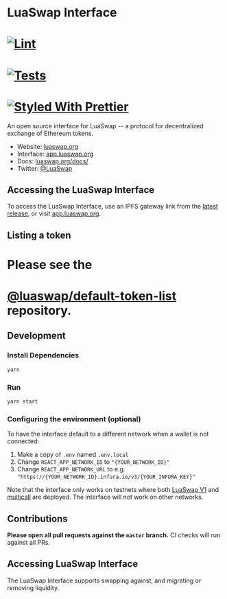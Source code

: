 # LuaSwap Interface

# [![Lint](https://github.com/tomochain/tomochain-interface/workflows/Lint/badge.svg)](https://github.com/tomochain/luaswap-interface/actions?query=workflow%3ALint)
# [![Tests](https://github.com/tomochain/tomochain-interface/workflows/Tests/badge.svg)](https://github.com/tomochain/luaswap-interface/actions?query=workflow%3ATests)
# [![Styled With Prettier](https://img.shields.io/badge/code_style-prettier-ff69b4.svg)](https://prettier.io/)

An open source interface for LuaSwap -- a protocol for decentralized exchange of Ethereum tokens.

- Website: [luaswap.org](https://luaswap.org/)
- Interface: [app.luaswap.org](https://app.luaswap.org)
- Docs: [luaswap.org/docs/](https://luaswap.org/docs/)
- Twitter: [@LuaSwap](https://twitter.com/LuaSwap)

## Accessing the LuaSwap Interface

To access the LuaSwap Interface, use an IPFS gateway link from the
[latest release](https://github.com/tomochain/luaswap-interface/releases), 
or visit [app.luaswap.org](https://app.luaswap.org).

## Listing a token

# Please see the
# [@luaswap/default-token-list](https://github.com/luaswap/default-token-list) repository.

## Development

### Install Dependencies

```bash
yarn
```

### Run

```bash
yarn start
```

### Configuring the environment (optional)

To have the interface default to a different network when a wallet is not connected:

1. Make a copy of `.env` named `.env.local`
2. Change `REACT_APP_NETWORK_ID` to `"{YOUR_NETWORK_ID}"`
3. Change `REACT_APP_NETWORK_URL` to e.g. `"https://{YOUR_NETWORK_ID}.infura.io/v3/{YOUR_INFURA_KEY}"` 

Note that the interface only works on testnets where both 
[LuaSwap V1](https://luaswap.org/docs/smart-contracts/factory/) and 
[multicall](https://github.com/makerdao/multicall) are deployed.
The interface will not work on other networks.

## Contributions

**Please open all pull requests against the `master` branch.** 
CI checks will run against all PRs.

## Accessing LuaSwap Interface

The LuaSwap Interface supports swapping against, and migrating or removing liquidity.